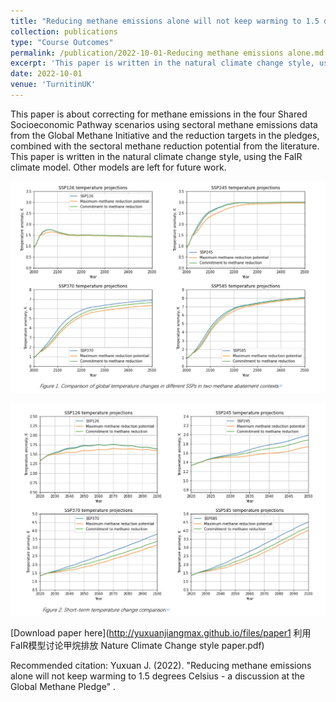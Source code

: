 ```yaml
---
title: "Reducing methane emissions alone will not keep warming to 1.5 degrees Celsius"
collection: publications
type: "Course Outcomes"
permalink: /publication/2022-10-01-Reducing methane emissions alone.md
excerpt: 'This paper is written in the natural climate change style, using the FaIR climate model. Other models are left for future work.'
date: 2022-10-01
venue: 'TurnitinUK'
---
```

This paper is about correcting for methane emissions in the four Shared Socioeconomic Pathway scenarios using sectoral methane emissions data from the Global Methane Initiative and the reduction targets in the pledges, combined with the sectoral methane reduction potential from the literature. This paper is written in the natural climate change style, using the FaIR climate model. Other models are left for future work.

![p1figure1](/images/p1figure1.png)

![p1figure2](/images/p1figure2.png)

[Download paper here](http://yuxuanjiangmax.github.io/files/paper1 利用FaIR模型讨论甲烷排放 Nature Climate Change style paper.pdf)

Recommended citation: Yuxuan J. (2022). "Reducing methane emissions alone will not keep warming to 1.5 degrees Celsius - a discussion at the Global Methane Pledge" .